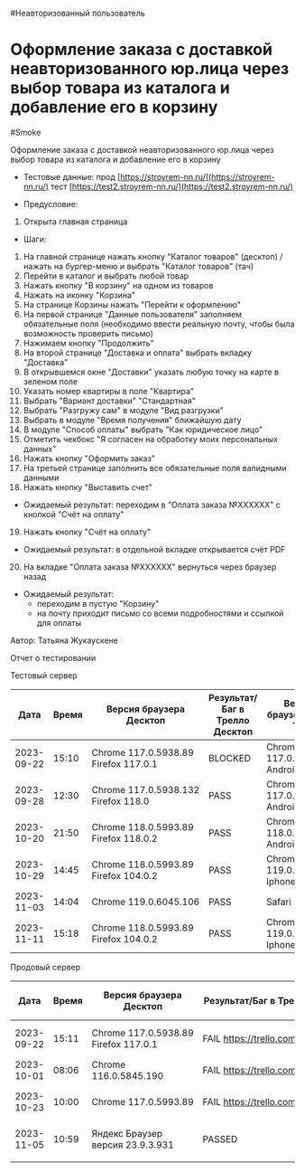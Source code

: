 #Неавторизованный пользователь
# Оформление заказа с доставкой неавторизованного юр.лица через выбор товара из каталога и добавление его в корзину
#Smoke

Оформление заказа с доставкой неавторизованного юр.лица через выбор товара из каталога и добавление его в корзину

* Тестовые данные: прод [https://stroyrem-nn.ru/](https://stroyrem-nn.ru/) тест [https://test2.stroyrem-nn.ru/](https://test2.stroyrem-nn.ru/)
  
* Предусловие:
1. Открыта главная страница 

* Шаги:
1. На главной странице нажать кнопку "Каталог товаров" (десктоп) / нажать на бургер-меню и выбрать "Каталог товаров" (тач)
2. Перейти в каталог и выбрать любой товар
3. Нажать кнопку "В корзину" на одном из товаров
4. Нажать на иконку "Корзина"
5. На странице Корзины нажать "Перейти к оформлению"
6. На первой странице "Данные пользователя" заполняем обязательные поля (необходимо ввести реальную почту, чтобы была возможность проверить письмо)
7. Нажимаем кнопку "Продолжить"
8. На второй странице "Доставка и оплата" выбрать вкладку "Доставка"
9. В открывшемся окне "Доставки" указать любую точку на карте в зеленом поле
10. Указать номер квартиры в поле "Квартира"
11. Выбрать "Вариант доставки" "Стандартная"
12. Выбрать "Разгружу сам" в модуле "Вид разгрузки"
13. Выбрать в модуле "Время получения" ближайшую дату
14. В модуле "Способ оплаты" выбрать "Как юридическое лицо"
15. Отметить чекбокс "Я согласен на обработку моих персональных данных"
16. Нажать кнопку "Оформить заказ"
17. На третьей странице заполнить все обязательные поля валидными данными
18. Нажать кнопку "Выставить счет"
   * Ожидаемый результат: переходим в "Оплата заказа №ХХХХХХ" с кнопкой "Счёт на оплату"
   
19. Нажать кнопку "Счёт на оплату"
   * Ожидаемый результат: в отдельной вкладке открывается счёт PDF
   
20. На вкладке "Оплата заказа №ХХХХХХ" вернуться через браузер назад   
   * Ожидаемый результат: 
     - переходим в пустую "Корзину" 
	 - на почту приходит письмо со всеми подробностями и ссылкой для оплаты

Автор: Татьяна Жукаускене

Отчет о тестировании

Тестовый сервер

| Дата       | Время | Версия браузера Десктоп| Результат/Баг в Трелло Десктоп | Версия браузера и ОС Тач | Результат/Баг в Трелло Тач | Дата релиза | QA      |
| ---------- | ----- | --------------- | ---------- | ---------- | ------------- | ----------- | ------- |
| 2023-09-22 | 15:10 | Chrome 117.0.5938.89 Firefox 117.0.1 | BLOCKED | Chrome 117.0.5938.60, Android 10 | BLOCKED | 17.09.2023  |Татьяна |
| 2023-09-28| 12:30|Chrome 117.0.5938.132 Firefox 118.0|PASS|Chrome 117.0.5938.60, Android 10|PASS |17.09.2023 | Татьяна |
| 2023-10-20| 21:50|Chrome 118.0.5993.89 Firefox 118.0.2|PASS|Chrome 118.0.5993.80, Android 13|PASS |19.10.2023 | Юлия |
|2023-10-29 | 14:45      |  Chrome 118.0.5993.89              Firefox 104.0.2                      |PASS                            |     Chrome 119.0.6045.41, Iphone 11                             |        PASS                    |     29.10.2023        |  Тимофей   |
| 2023-11-03 | 14:04 | Chrome 119.0.6045.106 | PASS | Safari 15.7.9 | PASS | 02.11.2023 | ЮлияМихайлова |
| 2023-11-11 | 15:18     |  Chrome 118.0.5993.89              Firefox 104.0.2                      |PASS                            | Chrome 119.0.6045.41, Iphone 11 | PASS |     11.11.2023        |  Тимофей   |


Продовый сервер

| Дата       | Время | Версия браузера Десктоп              | Результат/Баг в Трелло Десктоп     | Версия браузера и ОС Тач         | Результат/Баг в Трелло Тач         | Дата релиза | QA      |
| ---------- | ----- | ------------------------------------ | ---------------------------------- | -------------------------------- | ---------------------------------- | ----------- | ------- |
| 2023-09-22 | 15:11 | Chrome 117.0.5938.89 Firefox 117.0.1 | FAIL https://trello.com/c/0VssmyaG | Chrome 117.0.5938.60, Android 10 | FAIL https://trello.com/c/0VssmyaG | 17.09.2023  | Татьяна |
|2023-10-01 | 08:06 | Chrome  116.0.5845.190  | FAIL https://trello.com/c/0VssmyaG |   MIUI 14.0.2 Chrome | FAIL https://trello.com/c/0VssmyaG | 01.10.2023  | Алёна |
| 2023-10-23 | 10:00 | Chrome 117.0.5993.89 | FAIL https://trello.com/c/0VssmyaG | Chrome 117.0.5938.60 MIUI 12.5.13 | FAIL https://trello.com/c/0VssmyaG | 22.10.2023 | Надежда А. | 
| 2023-11-05 | 10:59 | Яндекс Браузер версия 23.9.3.931     | PASSED | Chrome версия 118.0.5993.111 EMUI 12.0.0                 | PASSED                     | 2023-11-05  | Елена   |
|            |       |                                      |                                    |                                  |                                    |             |         |
